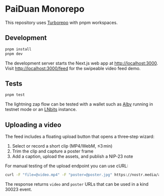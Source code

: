 # PaiDuan Monorepo

This repository uses [Turborepo](https://turbo.build) with pnpm workspaces.

## Development

```bash
pnpm install
pnpm dev
```

The development server starts the Next.js web app at <http://localhost:3000>.
Visit <http://localhost:3000/feed> for the swipeable video feed demo.

## Tests

```bash
pnpm test
```

The lightning zap flow can be tested with a wallet such as [Alby](https://getalby.com) running in testnet mode or an [LNbits](https://lnbits.com) instance.

## Uploading a video

The feed includes a floating upload button that opens a three‑step wizard:

1. Select or record a short clip (MP4/WebM, ≤3 min)
2. Trim the clip and capture a poster frame
3. Add a caption, upload the assets, and publish a NIP‑23 note

For manual testing of the upload endpoint you can use cURL:

```bash
curl -F "file=@video.mp4" -F "poster=@poster.jpg" https://nostr.media/api/upload
```

The response returns `video` and `poster` URLs that can be used in a kind 30023 event.
